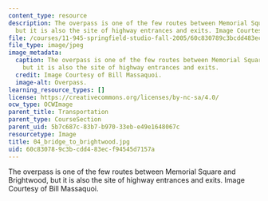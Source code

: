 ```yaml
---
content_type: resource
description: The overpass is one of the few routes between Memorial Square and Brightwood,
  but it is also the site of highway entrances and exits. Image Courtesy of Bill Massaquoi.
file: /courses/11-945-springfield-studio-fall-2005/60c830789c3bcdd483ecf94545d7157a_04_bridge_to_brightwood.jpg
file_type: image/jpeg
image_metadata:
  caption: The overpass is one of the few routes between Memorial Square and Brightwood,
    but it is also the site of highway entrances and exits.
  credit: Image Courtesy of Bill Massaquoi.
  image-alt: Overpass.
learning_resource_types: []
license: https://creativecommons.org/licenses/by-nc-sa/4.0/
ocw_type: OCWImage
parent_title: Transportation
parent_type: CourseSection
parent_uid: 5b7c687c-83b7-b970-33eb-e49e1648067c
resourcetype: Image
title: 04_bridge_to_brightwood.jpg
uid: 60c83078-9c3b-cdd4-83ec-f94545d7157a
---
```

The overpass is one of the few routes between Memorial Square and Brightwood, but it is also the site of highway entrances and exits. Image Courtesy of Bill Massaquoi.